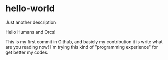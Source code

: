 # hello-world
Just another description
 
Hello Humans and Orcs!

This is my first commit in Github, and basicly my contribution it is write what are you reading now!
I'm trying this kind of "programming experience" for get better my codes.
